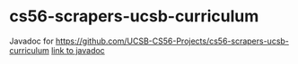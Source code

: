 # cs56-scrapers-ucsb-curriculum
Javadoc for https://github.com/UCSB-CS56-Projects/cs56-scrapers-ucsb-curriculum
[link to javadoc](https://ucsb-cs56-projects-javadoc.github.io/cs56-scrapers-ucsb-curriculum/javadoc/index.html)
